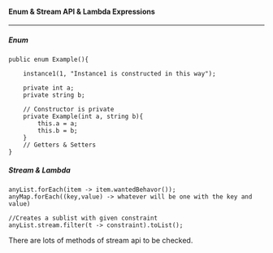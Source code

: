 #### Enum & Stream API & Lambda Expressions
---
##### Enum

```
public enum Example(){
    
    instance1(1, "Instance1 is constructed in this way");
    
    private int a;
    private string b;
    
    // Constructor is private
    private Example(int a, string b){
        this.a = a;
        this.b = b;
    }
    // Getters & Setters
} 

```

##### Stream & Lambda

```
anyList.forEach(item -> item.wantedBehavor());
anyMap.forEach((key,value) -> whatever will be one with the key and value)

//Creates a sublist with given constraint
anyList.stream.filter(t -> constraint).toList();

```

There are lots of methods of stream api to be checked.
